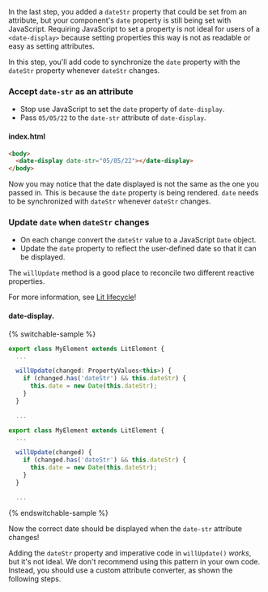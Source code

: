 In the last step, you added a `dateStr` property that could be set from an attribute, but your component's `date` property is still being set with JavaScript. Requiring JavaScript to set a property is not ideal for users of a `<date-display>` because setting properties this way is not as readable or easy as setting attributes.

In this step, you'll add code to synchronize the `date` property with the `dateStr` property whenever `dateStr` changes.

### Accept `date-str` as an attribute

* Stop use JavaScript to set the `date` property of `date-display`.
* Pass `05/05/22` to the `date-str` attribute of `date-display`.

#### index.html

```html
<body>
  <date-display date-str="05/05/22"></date-display>
</body>
```

Now you may notice that the date displayed is not the same as the one you passed in. This is because the `date` property is being rendered. `date` needs to be synchronized with `dateStr` whenever `dateStr` changes.

### Update `date` when `dateStr` changes

* On each change convert the `dateStr` value to a JavaScript `Date` object.
* Update the `date` property to reflect the user-defined date so that it can be displayed.

<litdev-aside type="positive">

The `willUpdate` method is a good place to reconcile two different reactive properties.

For more information, see [Lit lifecycle](/docs/components/lifecycle/)!

</litdev-aside>

#### date-display.<ts-js></ts-js>

{% switchable-sample %}

```ts
export class MyElement extends LitElement {
  ...

  willUpdate(changed: PropertyValues<this>) {
    if (changed.has('dateStr') && this.dateStr) {
      this.date = new Date(this.dateStr);
    }
  }

  ...
```

```js
export class MyElement extends LitElement {
  ...

  willUpdate(changed) {
    if (changed.has('dateStr') && this.dateStr) {
      this.date = new Date(this.dateStr);
    }
  }

  ...
```

{% endswitchable-sample %}

Now the correct date should be displayed when the `date-str` attribute changes!

Adding the `dateStr` property and imperative code in `willUpdate()` *works*, but it's not ideal. We don't recommend using this pattern in your own code. Instead, you should use a custom attribute converter, as shown the following steps.
